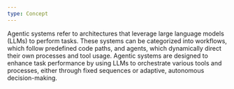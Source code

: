 ```yaml
---
type: Concept
---
```


Agentic systems refer to architectures that leverage large language models (LLMs) to perform tasks. These systems can be categorized into workflows, which follow predefined code paths, and agents, which dynamically direct their own processes and tool usage. Agentic systems are designed to enhance task performance by using LLMs to orchestrate various tools and processes, either through fixed sequences or adaptive, autonomous decision-making.